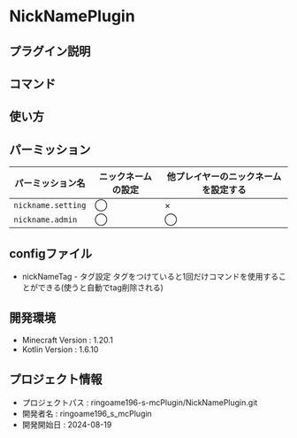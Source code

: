 # NickNamePlugin

## プラグイン説明

## コマンド

## 使い方

## パーミッション
| パーミッション名           | ニックネームの設定 | 他プレイヤーのニックネームを設定する |
|--------------------|-----------|--------------------|
| `nickname.setting` | ◯         | ×                  |
| `nickname.admin`   | ◯         | ◯                  |

## configファイル
- nickNameTag - タグ設定 タグをつけていると1回だけコマンドを使用することができる(使うと自動でtag削除される)

## 開発環境
- Minecraft Version : 1.20.1
- Kotlin Version : 1.6.10

## プロジェクト情報
- プロジェクトパス : ringoame196-s-mcPlugin/NickNamePlugin.git
- 開発者名 : ringoame196_s_mcPlugin
- 開発開始日 : 2024-08-19
